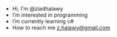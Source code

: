 - Hi, I’m @ziadhalawy
- I’m interested in programming
- I’m currently learning c#
-  How to reach me z.halawy@gmail.com 

<!---
ziadhalawy/ziadhalawy is a ✨ special ✨ repository because its `README.md` (this file) appears on your GitHub profile.
You can click the Preview link to take a look at your changes.
--->
